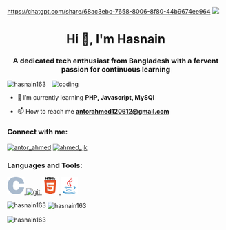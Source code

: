https://chatgpt.com/share/68ac3ebc-7658-8006-8f80-44b9674ee964
![](https://media.tenor.com/4RYbGa1GttQAAAAd/lofi-browsing.gif)
<h1 align="center">Hi 👋, I'm Hasnain</h1>
<h3 align="center">A dedicated tech enthusiast from Bangladesh with a fervent passion for continuous learning</h3>
<img align="right" alt="coding"width="400"src="https://repository-images.githubusercontent.com/548647011/0d5bbf30-6fd5-4091-a11f-0bbf04a6c6ad">

<p align="left"> <img src="https://komarev.com/ghpvc/?username=hasnain163&label=Profile%20views&color=0e75b6&style=flat" alt="hasnain163" /> </p>

- 🌱 I’m currently learning **PHP, Javascript, MySQl**

- 📫 How to reach me **antorahmed120612@gmail.com**

<h3 align="left">Connect with me:</h3>
<p align="left">
<a href="https://linkedin.com/in/antor_ahmed" target="blank"><img align="center" src="https://raw.githubusercontent.com/rahuldkjain/github-profile-readme-generator/master/src/images/icons/Social/linked-in-alt.svg" alt="antor_ahmed" height="30" width="40" /></a>
<a href="https://instagram.com/ahmed_jk" target="blank"><img align="center" src="https://raw.githubusercontent.com/rahuldkjain/github-profile-readme-generator/master/src/images/icons/Social/instagram.svg" alt="ahmed_jk" height="30" width="40" /></a>
</p>

<h3 align="left">Languages and Tools:</h3>
<p align="left"> <a href="https://www.cprogramming.com/" target="_blank" rel="noreferrer"> <img src="https://raw.githubusercontent.com/devicons/devicon/master/icons/c/c-original.svg" alt="c" width="40" height="40"/> </a> <a href="https://git-scm.com/" target="_blank" rel="noreferrer"> <img src="https://www.vectorlogo.zone/logos/git-scm/git-scm-icon.svg" alt="git" width="40" height="40"/> </a> <a href="https://www.w3.org/html/" target="_blank" rel="noreferrer"> <img src="https://raw.githubusercontent.com/devicons/devicon/master/icons/html5/html5-original-wordmark.svg" alt="html5" width="40" height="40"/> </a> <a href="https://www.java.com" target="_blank" rel="noreferrer"> <img src="https://raw.githubusercontent.com/devicons/devicon/master/icons/java/java-original.svg" alt="java" width="40" height="40"/> </a></p>

<p><img align="left" src="https://github-readme-stats.vercel.app/api/top-langs?username=hasnain163&show_icons=true&locale=en&layout=compact" alt="hasnain163" /></p>

<p>&nbsp;<img align="center" src="https://github-readme-stats.vercel.app/api?username=hasnain163&show_icons=true&locale=en" alt="hasnain163" /></p>

<p><img align="center" src="https://github-readme-streak-stats.herokuapp.com/?user=hasnain163&" alt="hasnain163" /></p>
